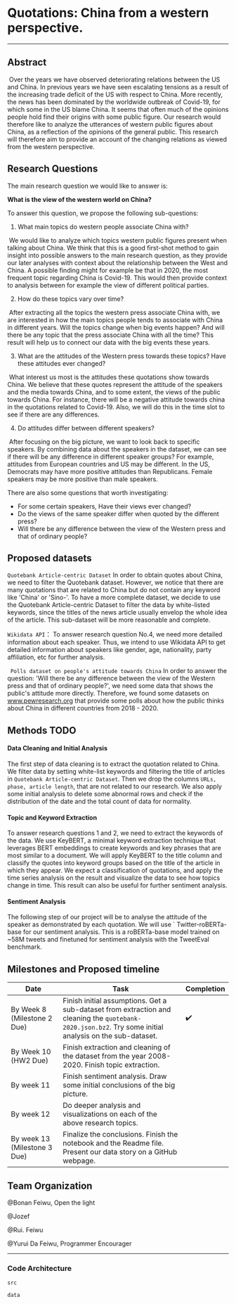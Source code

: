 # Quotations: China from a western perspective.

---

## Abstract

​    Over the years we have observed deteriorating relations between the US and China. In previous years we have seen escalating tensions as a result of the increasing trade deficit of the US with respect to China. More recently, the news has been dominated by the worldwide outbreak of Covid-19, for which some in the US blame China. It seems that often much of the opinions people hold find their origins with some public figure. Our research would therefore like to analyze the utterances of western public figures about China, as a reflection of the opinions of the general public. This research will therefore aim to provide an account of the changing relations as viewed from the western perspective. 

## Research Questions

The main research question we would like to answer is:

**What is the view of the western world on China?**

To answer this question, we propose the following sub-questions:

1. What main topics do western people associate China with?

​     We would like to analyze which topics western public figures present when talking about China. We think that this is a good first-shot method to gain insight into possible answers to the main research question, as they provide our later analyses with context about the relationship between the West and China. A possible finding might for example be that in 2020, the most frequent topic regarding China is Covid-19. This would then provide context to analysis between for example the view of different political parties.

2. How do these topics vary over time?

​    After extracting all the topics the western press associate China with, we are interested in how the main topics people tends to associate with China in different years. Will the topics change when big events happen? And will there be any topic that the press associate China with all the time?  This result will help us to connect our data with the big events these years.

3. What are the attitudes of the Western press towards these topics? Have these attitudes ever changed?

​    What interest us most is the attitudes these quotations show towards China. We believe that these quotes represent the attitude of the speakers and the media towards China, and to some extent, the views of the public towards China. For instance, there will be a negative attitude towards china in the quotations related to Covid-19. Also, we will do this in the time slot to see if there are any differences. 

4. Do attitudes differ between different speakers?

​    After focusing on the big picture, we want to look back to specific speakers. By combining data about the speakers in the dataset, we can see if there will be any difference in different speaker groups?   For example, attitudes from European countries and US may be different. In the US, Democrats may have more positive attitudes than Republicans. Female speakers may be more positive than male speakers.

There are also some questions that worth investigating:

- For some certain speakers, Have their views ever changed?
- Do the views of the same speaker differ when quoted by the different press?
- Will there be any difference between the view of the Western press and that of ordinary people?

## Proposed datasets
` Quotebank Article-centric Dataset ` In order to obtain quotes about China, we need to filter the Quotebank dataset. However, we notice that there are many quotations that are related to China but do not contain any keyword like 'China' or 'Sino-'.  To have a more complete dataset, we decide to use the Quotebank Article-centric Dataset to filter the data by white-listed keywords, since the titles of the news article usually envelop the whole idea of the article. This sub-dataset will be more reasonable and complete. 

` Wikidata API `： To answer research question No.4, we need more detailed information about each speaker. Thus, we intend to use Wikidata API to get detailed information about speakers like gender, age,  nationality, party affiliation, etc for further analysis.

` Polls dataset on people's attitude towards China` In order to answer the question: 'Will there be any difference between the view of the Western press and that of ordinary people?', we need some data that shows the public's attitude more directly. Therefore, we found some datasets on www.pewresearch.org that provide some polls about how the public thinks about China in different countries from 2018 - 2020. 

## Methods TODO

#### Data Cleaning and Initial Analysis 

The first step of data cleaning is to extract the quotation related to China. We filter data by setting white-list keywords and filtering the title of articles in ` Quotebank Article-centric Dataset `. Then we drop the columns ` URLs, phase, article length `, that are not related to our research. We also apply some initial analysis to delete some abnormal rows and check if the distribution of the date and the total count of data for normality.  

#### Topic and Keyword Extraction 

To answer research questions 1 and 2, we need to extract the keywords of the data. We use KeyBERT, a minimal keyword extraction technique that leverages BERT embeddings to create keywords and key phrases that are most similar to a document. We will apply KeyBERT to the title column and classify the quotes into keyword groups based on the title of the article in which they appear. We expect a classification of quotations, and apply the time series analysis on the result and visualize the data to see how topics change in time. This result can also be useful for further sentiment analysis.

#### Sentiment Analysis 

The following step of our project will be to analyse the attitude of the speaker as demonstrated by each quotation. We will use ` Twitter-roBERTa-base for our sentiment analysis. This is a roBERTa-base model trained on ~58M tweets and finetuned for sentiment analysis with the TweetEval benchmark. 



## Milestones and Proposed timeline
|  Date |  Task    |  Completion    |
| ---- | ---- | ---- |
|  By Week 8 (Milestone 2 Due)   | Finish initial assumptions. Get a sub-dataset from extraction and cleaning the `quotebank-2020.json.bz2`. Try some initial analysis on the sub-dataset.  | :heavy_check_mark: |
|  By Week 10 (HW2 Due)   |   Finish extraction and cleaning of the dataset from the year 2008-2020. Finish topic extraction.   |      |
|  By week 11    | Finish sentiment analysis. Draw some initial conclusions of the big picture. |      |
|  By week 12   | Do deeper analysis and visualizations on each of the above research topics. |      |
|  By week 13 (Milestone 3 Due)  |   Finalize the conclusions. Finish the notebook and the Readme file. Present our data story on a GitHub webpage.   |      |




## Team Organization
@Bonan Feiwu, Open the light

@Jozef

@Rui. Feiwu

@Yurui Da Feiwu, Programmer Encourager





---



### Code Architecture

`src`

`data`



